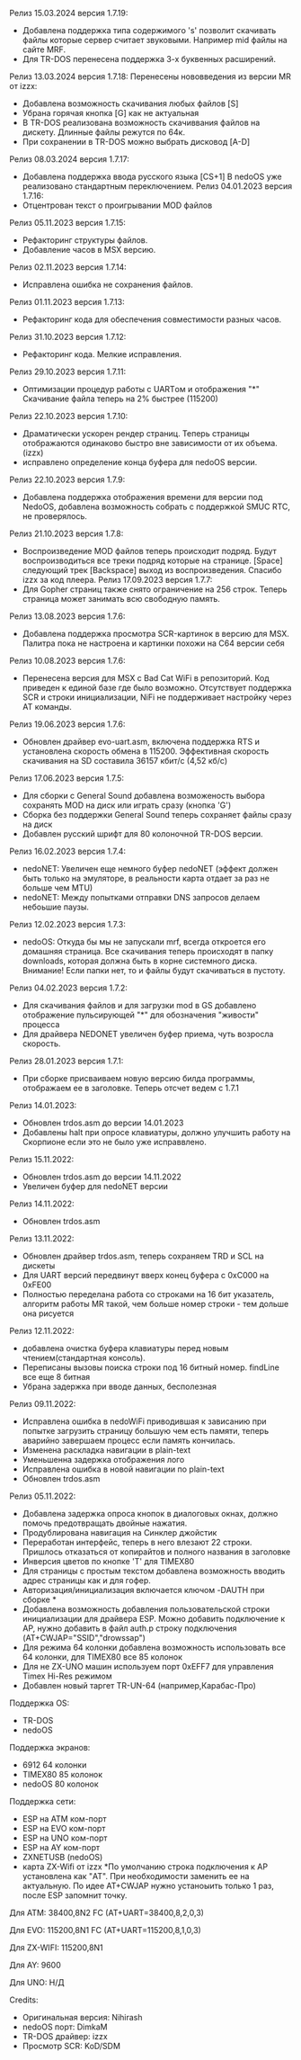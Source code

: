 Релиз 15.03.2024 версия 1.7.19:
 - Добавлена поддержка типа содержимого 's' позволит скачивать файлы которые сервер считает звуковыми. Например mid файлы на сайте MRF.
 - Для TR-DOS перенесена поддержка 3-х буквенных расширений.

Релиз 13.03.2024 версия 1.7.18:
Перенесены нововведения из версии MR от izzx:
 - Добавлена возможность скачивания любых файлов [S]
 - Убрана горячая кнопка [G] как не актуальная
 - В TR-DOS реализована возможность скачиввания файлов на дискету. Длинные файлы режутся по 64к.
 - При сохранении в TR-DOS можно выбрать дисковод [A-D]

Релиз 08.03.2024 версия 1.7.17:
- Добавлена поддержка ввода русского языка [CS+1] В nedoOS уже реализовано стандартным переключением.
Релиз 04.01.2023 версия 1.7.16:
- Отцентрован текст о проигрывании MOD файлов

Релиз 05.11.2023 версия 1.7.15:
- Рефакторинг структуры файлов.
- Добавление часов в MSX версию.

Релиз 02.11.2023 версия 1.7.14:
- Исправлена ошибка не сохранения файлов.

Релиз 01.11.2023 версия 1.7.13:
- Рефакторинг кода для обеспечения совместимости разных часов.

Релиз 31.10.2023 версия 1.7.12:
- Рефакторинг кода. Мелкие исправления.

Релиз 29.10.2023 версия 1.7.11:
- Оптимизации процедур работы с UARTом и отображения "*"
Скачивание файла теперь на 2% быстрее (115200)

Релиз 22.10.2023 версия 1.7.10:
- Драматически ускорен рендер страниц. Теперь страницы отображаются одинаково быстро вне зависимости от их объема. (izzx)
- исправлено определение конца буфера для nedoOS версии.

Релиз 22.10.2023 версия 1.7.9:
- Добавлена поддержка отображения времени для версии под NedoOS, добавлена возможность  собрать с поддержкой SMUC RTC, не проверялось.

Релиз 21.10.2023 версия 1.7.8:
- Воспроизведение MOD файлов теперь происходит подряд. Будут воспроизводиться все треки подряд которые на странице. [Space] следующий трек [Backspace] выход из воспроизведения. Спасибо izzx за код плеера.
Релиз 17.09.2023 версия 1.7.7:
- Для Gopher страниц также снято ограничение на 256 строк. Теперь страница может занимать всю свободную память.

Релиз 13.08.2023 версия 1.7.6:
- Добавлена поддержка просмотра SCR-картинок в версию для MSX. Палитра пока не настроена и картинки похожи на C64 версии себя

Релиз 10.08.2023 версия 1.7.6:
- Перенесена версия для MSX с Bad Cat WiFi в репозиторий. Код приведен к единой базе где было возможно. Отсутствует  поддержка SCR и строки инициализации, NiFi не поддерживает настройку через AT команды.

Релиз 19.06.2023 версия 1.7.6:
- Обновлен драйвер evo-uart.asm, включена поддержка RTS и установлена скорость обмена в 115200. Эффективная скорость скачивания на SD составила 36157 кбит/с (4,52 кб/с)

Релиз 17.06.2023 версия 1.7.5:
- Для сборки с General Sound добавлена возможеность выбора сохранять  MOD на диск или играть сразу (кнопка 'G')
- Сборка без поддержки General Sound теперь сохраняет файлы сразу на диск
- Добавлен русский шрифт для 80 колоночной TR-DOS версии.

Релиз 16.02.2023 версия 1.7.4:
- nedoNET: Увеличен еще немного буфер nedoNET (эффект должен быть только на эмуляторе, в реальности карта отдает за раз не больше чем MTU)
- nedoNET: Между попытками отправки DNS запросов делаем небоьшие паузы.

Релиз 12.02.2023 версия 1.7.3:
- nedoOS: Откуда бы мы не запускали mrf, всегда откроется его домашняя страница. Все скачивания теперь происходят в папку downloads, которая должна быть в корне системного диска. Внимание! Если папки нет, то и файлы будут скачиваться в пустоту.

Релиз 04.02.2023 версия 1.7.2:
- Для скачивания файлов и для загрузки mod в GS добавлено отображение пульсирующей "*" для  обозначения "живости" процесса
- Для драйвера NEDONET увеличен буфер приема, чуть возросла скорость.

Релиз 28.01.2023 версия 1.7.1:
 - При сборке присваиваем новую версию билда программы, отображаем ее в заголовке. Теперь отсчет ведем с 1.7.1

Релиз 14.01.2023:
 - Обновлен trdos.asm до версии 14.01.2023
 - Добавлены halt при опросе клавиатуры, должно улучшить работу на Скорпионе если это не было уже исправвлено.


Релиз 15.11.2022:
 - Обновлен trdos.asm до версии 14.11.2022
 - Увеличен буфер для nedoNET версии

Релиз 14.11.2022:
 - Обновлен trdos.asm

Релиз 13.11.2022:
 - Обновлен драйвер trdos.asm, теперь  сохраняем TRD и SCL на дискеты
 - Для UART версий передвинут вверх конец буфера с 0xC000 на 0хFE00
 - Полностью переделана работа со строками на 16 бит указатель, алгоритм работы MR такой, чем больше номер строки - тем дольше она рисуется

Релиз 12.11.2022:
 - добавлена очистка буфера клавиатуры перед новым чтением(стандартная консоль).
 - Переписаны вызовы поиска строки под 16 битный номер. findLine все еще 8 битная
 - Убрана задержка  при вводе данных, бесполезная

Релиз 09.11.2022:
 - Исправлена ошибка в nedoWiFi приводившая к зависанию при попытке загрузить страницу  большую чем есть памяти, теперь аварийно завершаем процесс если память кончилась.
 - Изменена раскладка навигации в plain-text
 - Уменьшенна задержка отображения лого
 - Исправлена ошибка в новой навигации по plain-text
 - Обновлен trdos.asm

Релиз 05.11.2022:
 - Добавлена задержка опроса кнопок в  диалоговых окнах, должно помочь предотвращать двойные нажатия.
 - Продублирована навигация на Синклер джойстик
 - Переработан интерфейс, теперь в него влезают 22 строки. Пришлось отказаться от копирайтов  и полного названия в заголовке
 - Инверсия цветов  по кнопке 'T' для TIMEX80
 - Для страницы с простым текстом добавлена возможность вводить адрес страницы как и для гофер.
 - Авторизация/инициализация включается ключом -DAUTH при сборке *
 - Добавлена возможность добавления пользовательской строки инициализации для драйвера ESP. Можно добавить подключение к АP, нужно добавить в файл auth.p строку  подключения (AT+CWJAP="SSID","drowssap")
 - Для режима 64 колонки  добавлена возможность использовать  все 64 колонки, для TIMEX80 все 85 колонок
 - Для не ZX-UNO машин используем порт 0xEFF7 для управления Timex Hi-Res режимом
 - Добавлен новый таргет TR-UN-64 (например,Карабас-Про)

Поддержка OS:
 - TR-DOS
 - nedoOS

Поддержка экранов:
 - 6912     64 колонки
 - TIMEX80  85 колонок
 - nedoOS   80 колонок

Поддержка сети:
 - ESP на ATM ком-порт
 - ESP на EVO ком-порт
 - ESP на UNO ком-порт
 - ESP на  AY ком-порт
 - ZXNETUSB (nedoOS)
 - карта ZX-Wifi от izzx
*По умолчанию строка подключения к AP  установлена как "AT". При необходимости заменить ее на актуальную. По идее AT+CWJAP нужно устаноыить только 1 раз, после ESP запомнит точку.

Для АТМ:     38400,8N2  FC (AT+UART=38400,8,2,0,3)

Для EVO:     115200,8N1 FC (AT+UART=115200,8,1,0,3)

Для ZX-WIFI: 115200,8N1

Для AY:       9600

Для UNO:      Н/Д

Credits:
- Оригинальная версия:    Nihirash
- nedoOS порт:            DimkaM
- TR-DOS драйвер:         izzx
- Просмотр SCR:           KoD/SDM